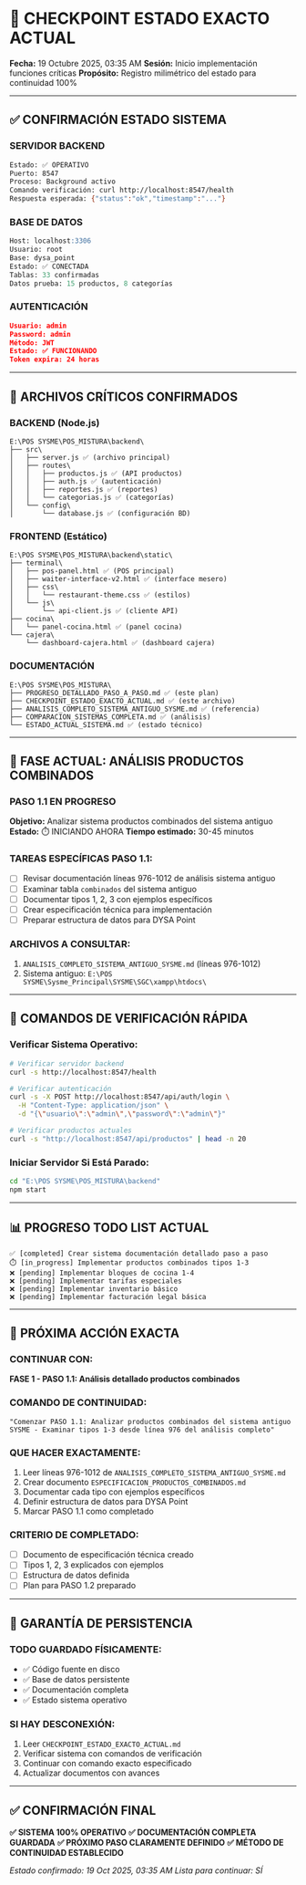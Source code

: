 # 🔄 CHECKPOINT ESTADO EXACTO ACTUAL
**Fecha:** 19 Octubre 2025, 03:35 AM
**Sesión:** Inicio implementación funciones críticas
**Propósito:** Registro milimétrico del estado para continuidad 100%

---

## ✅ CONFIRMACIÓN ESTADO SISTEMA

### **SERVIDOR BACKEND**
```bash
Estado: ✅ OPERATIVO
Puerto: 8547
Proceso: Background activo
Comando verificación: curl http://localhost:8547/health
Respuesta esperada: {"status":"ok","timestamp":"..."}
```

### **BASE DE DATOS**
```sql
Host: localhost:3306
Usuario: root
Base: dysa_point
Estado: ✅ CONECTADA
Tablas: 33 confirmadas
Datos prueba: 15 productos, 8 categorías
```

### **AUTENTICACIÓN**
```json
Usuario: admin
Password: admin
Método: JWT
Estado: ✅ FUNCIONANDO
Token expira: 24 horas
```

---

## 📁 ARCHIVOS CRÍTICOS CONFIRMADOS

### **BACKEND (Node.js)**
```
E:\POS SYSME\POS_MISTURA\backend\
├── src\
│   ├── server.js ✅ (archivo principal)
│   ├── routes\
│   │   ├── productos.js ✅ (API productos)
│   │   ├── auth.js ✅ (autenticación)
│   │   ├── reportes.js ✅ (reportes)
│   │   └── categorias.js ✅ (categorías)
│   └── config\
│       └── database.js ✅ (configuración BD)
```

### **FRONTEND (Estático)**
```
E:\POS SYSME\POS_MISTURA\backend\static\
├── terminal\
│   ├── pos-panel.html ✅ (POS principal)
│   ├── waiter-interface-v2.html ✅ (interface mesero)
│   ├── css\
│   │   └── restaurant-theme.css ✅ (estilos)
│   └── js\
│       └── api-client.js ✅ (cliente API)
├── cocina\
│   └── panel-cocina.html ✅ (panel cocina)
└── cajera\
    └── dashboard-cajera.html ✅ (dashboard cajera)
```

### **DOCUMENTACIÓN**
```
E:\POS SYSME\POS_MISTURA\
├── PROGRESO_DETALLADO_PASO_A_PASO.md ✅ (este plan)
├── CHECKPOINT_ESTADO_EXACTO_ACTUAL.md ✅ (este archivo)
├── ANALISIS_COMPLETO_SISTEMA_ANTIGUO_SYSME.md ✅ (referencia)
├── COMPARACION_SISTEMAS_COMPLETA.md ✅ (análisis)
└── ESTADO_ACTUAL_SISTEMA.md ✅ (estado técnico)
```

---

## 🎯 FASE ACTUAL: ANÁLISIS PRODUCTOS COMBINADOS

### **PASO 1.1 EN PROGRESO**
**Objetivo:** Analizar sistema productos combinados del sistema antiguo
**Estado:** ⏱️ INICIANDO AHORA
**Tiempo estimado:** 30-45 minutos

### **TAREAS ESPECÍFICAS PASO 1.1:**
- [ ] Revisar documentación líneas 976-1012 de análisis sistema antiguo
- [ ] Examinar tabla `combinados` del sistema antiguo
- [ ] Documentar tipos 1, 2, 3 con ejemplos específicos
- [ ] Crear especificación técnica para implementación
- [ ] Preparar estructura de datos para DYSA Point

### **ARCHIVOS A CONSULTAR:**
1. `ANALISIS_COMPLETO_SISTEMA_ANTIGUO_SYSME.md` (líneas 976-1012)
2. Sistema antiguo: `E:\POS SYSME\Sysme_Principal\SYSME\SGC\xampp\htdocs\`

---

## 🔧 COMANDOS DE VERIFICACIÓN RÁPIDA

### **Verificar Sistema Operativo:**
```bash
# Verificar servidor backend
curl -s http://localhost:8547/health

# Verificar autenticación
curl -s -X POST http://localhost:8547/api/auth/login \
  -H "Content-Type: application/json" \
  -d "{\"usuario\":\"admin\",\"password\":\"admin\"}"

# Verificar productos actuales
curl -s "http://localhost:8547/api/productos" | head -n 20
```

### **Iniciar Servidor Si Está Parado:**
```bash
cd "E:\POS SYSME\POS_MISTURA\backend"
npm start
```

---

## 📊 PROGRESO TODO LIST ACTUAL

```
✅ [completed] Crear sistema documentación detallado paso a paso
⏱️ [in_progress] Implementar productos combinados tipos 1-3
❌ [pending] Implementar bloques de cocina 1-4
❌ [pending] Implementar tarifas especiales
❌ [pending] Implementar inventario básico
❌ [pending] Implementar facturación legal básica
```

---

## 🚀 PRÓXIMA ACCIÓN EXACTA

### **CONTINUAR CON:**
**FASE 1 - PASO 1.1: Análisis detallado productos combinados**

### **COMANDO DE CONTINUIDAD:**
```
"Comenzar PASO 1.1: Analizar productos combinados del sistema antiguo SYSME - Examinar tipos 1-3 desde línea 976 del análisis completo"
```

### **QUE HACER EXACTAMENTE:**
1. Leer líneas 976-1012 de `ANALISIS_COMPLETO_SISTEMA_ANTIGUO_SYSME.md`
2. Crear documento `ESPECIFICACION_PRODUCTOS_COMBINADOS.md`
3. Documentar cada tipo con ejemplos específicos
4. Definir estructura de datos para DYSA Point
5. Marcar PASO 1.1 como completado

### **CRITERIO DE COMPLETADO:**
- [ ] Documento de especificación técnica creado
- [ ] Tipos 1, 2, 3 explicados con ejemplos
- [ ] Estructura de datos definida
- [ ] Plan para PASO 1.2 preparado

---

## 💾 GARANTÍA DE PERSISTENCIA

### **TODO GUARDADO FÍSICAMENTE:**
- ✅ Código fuente en disco
- ✅ Base de datos persistente
- ✅ Documentación completa
- ✅ Estado sistema operativo

### **SI HAY DESCONEXIÓN:**
1. Leer `CHECKPOINT_ESTADO_EXACTO_ACTUAL.md`
2. Verificar sistema con comandos de verificación
3. Continuar con comando exacto especificado
4. Actualizar documentos con avances

---

## ✅ CONFIRMACIÓN FINAL

**✅ SISTEMA 100% OPERATIVO**
**✅ DOCUMENTACIÓN COMPLETA GUARDADA**
**✅ PRÓXIMO PASO CLARAMENTE DEFINIDO**
**✅ MÉTODO DE CONTINUIDAD ESTABLECIDO**

*Estado confirmado: 19 Oct 2025, 03:35 AM*
*Lista para continuar: SÍ*